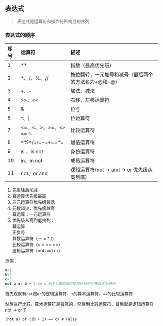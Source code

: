 ## 表达式

> 表达式是运算符和操作符所构成的序列

### 表达式的顺序

| 序号               | 运算符                 | 描述                                                 |
| :--------------------- | :--------------------------------------------------- | :--------------------------------------------------- |
| 1                   | **                     | 指数（最高优先级）                                   |
| 2       | \*、\/、%、\/\/        | 按位翻转，一元加号和减号（最后两个的方法名为+@和-@） |
| 3                  | +、-                   | 加法、减法                                           |
| 4                | >>、<<                 | 右移、左移运算符                                     |
| 5                     | &                      | 位与                                                 |
| 6                 | ^、\|                  | 位运算符                                             |
| 7 | <=、<、>、>=、<> == != | 比较运算符                                           |
| 8      | =%=\/=\/=-=+=*=\**=       | 赋值运算符                                           |
| 9           | is 、is not            | 身份运算符                                           |
| 10           | in、in not             | 成员运算符                                           |
| 11          | not、or and            | 逻辑运算符(not -> and -> or 优先级从高到底)                        |

1.  先乘除后加减
2.  幂运算优先级最高
3.  三元运算符优先级最低
4.  元数越少，优先级越高  
    幂运算：一元运算符
5.  优先级从高到低排列：  
    幂运算  
    正负号  
    算数运算符（— = * /）  
    比较运算符（< > <= >=）  
    逻辑运算符（not and or）

示例：
```python
a=1
b=2
c=3
not a or b + 2 == c #这个算式如何使用括号将优先级区分开呢
```

首先观察有`not`跟`or`的逻辑运算符、`+`的算术运算符、`==`的比较运算符

然后进行比较，算术运算符是最高的，然后到比较运算符、最后就是逻辑运算符not -> or了

```
(not a) or ((b + 2) == c) # False
```